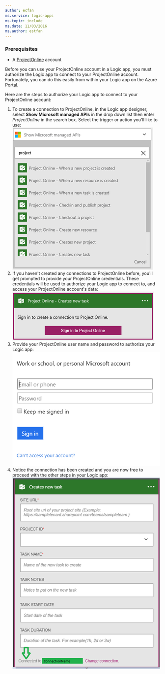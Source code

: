 ```yaml
---
author: ecfan
ms.service: logic-apps
ms.topic: include
ms.date: 11/03/2016
ms.author: estfan
---
```

### Prerequisites
* A [ProjectOnline](https://products.office.com/Project/project-online-with-project-for-office-365) account 

Before you can use your ProjectOnline account in a Logic app, you must authorize the Logic app to connect to your ProjectOnline account. Fortunately, you can do this easily from within your Logic app on the Azure Portal. 

Here are the steps to authorize your Logic app to connect to your ProjectOnline account:

1. To create a connection to ProjectOnline, in the Logic app designer, select **Show Microsoft managed APIs** in the drop down list then enter *ProjectOnline* in the search box. Select the trigger or action you'll like to use:  
   ![ProjectOnline step 1](./media/connectors-create-api-projectonline/projectonline-1.png)
2. If you haven't created any connections to ProjectOnline before, you'll get prompted to provide your ProjectOnline credentials. These credentials will be used to authorize your Logic app to connect to, and access your ProjectOnline account's data:  
   ![ProjectOnline step 2](./media/connectors-create-api-projectonline/projectonline-2.png)
3. Provide your ProjectOnline user name and password to authorize your Logic app:  
   ![ProjectOnline step 3](./media/connectors-create-api-projectonline/projectonline-3.png)   
4. Notice the connection has been created and you are now free to proceed with the other steps in your Logic app:  
   ![ProjectOnline step 4](./media/connectors-create-api-projectonline/projectonline-4.png)   

